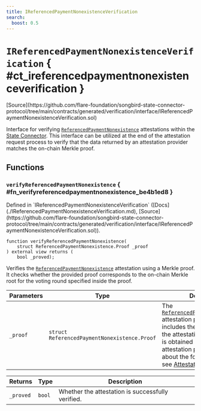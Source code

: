 ```yaml
---
title: IReferencedPaymentNonexistenceVerification
search:
  boost: 0.5
---
```


<!-- This is an autogenerated file. Do not edit! -->

# `IReferencedPaymentNonexistenceVerification` { #ct_ireferencedpaymentnonexistenceverification }

<div class="api-node-source" markdown>
[Source](https://github.com/flare-foundation/songbird-state-connector-protocol/tree/main/contracts/generated/verification/interface/IReferencedPaymentNonexistenceVerification.sol)
</div>

<div class="api-node-internal" markdown>

Interface for verifying [`ReferencedPaymentNonexistence`](../attestation-types/ReferencedPaymentNonexistence.md) attestations within the [State Connector](https://docs.flare.network/tech/state-connector/).
This interface can be utilized at the end of the attestation request process to verify that the data
returned by an attestation provider matches the on-chain Merkle proof.

</div>

<div class="api-node-type" markdown>

## Functions

<div class="api-node" markdown>

### `verifyReferencedPaymentNonexistence` { #fn_verifyreferencedpaymentnonexistence_be4b1ed8 }

<div class="api-node-source" markdown>
Defined in `IReferencedPaymentNonexistenceVerification` ([Docs](./IReferencedPaymentNonexistenceVerification.md), [Source](https://github.com/flare-foundation/songbird-state-connector-protocol/tree/main/contracts/generated/verification/interface/IReferencedPaymentNonexistenceVerification.sol)).
</div>

<div class="api-node-internal" markdown>

```solidity
function verifyReferencedPaymentNonexistence(
    struct ReferencedPaymentNonexistence.Proof _proof
) external view returns (
    bool _proved);
```

Verifies the [`ReferencedPaymentNonexistence`](../attestation-types/ReferencedPaymentNonexistence.md) attestation using a Merkle proof.
It checks whether the provided proof corresponds to the on-chain Merkle root for the voting round specified inside the proof.

| Parameters | Type | Description |
| ---------- | ---- | ----------- |
| `_proof` | `struct ReferencedPaymentNonexistence.Proof` | The [`ReferencedPaymentNonexistence`](../attestation-types/ReferencedPaymentNonexistence.md) attestation proof, which includes the Merkle proof and the attestation data.               This proof is obtained directly from attestation providers.               To learn about the format of this data, see [Attestation types](https://github.com/flare-foundation/songbird-state-connector-protocol/blob/main/specs/attestations/attestation-type-definition.md). |

| Returns | Type | Description |
| ------- | ---- | ----------- |
| `_proved` | `bool` | Whether the attestation is successfully verified. |
</div>
</div>

</div>

